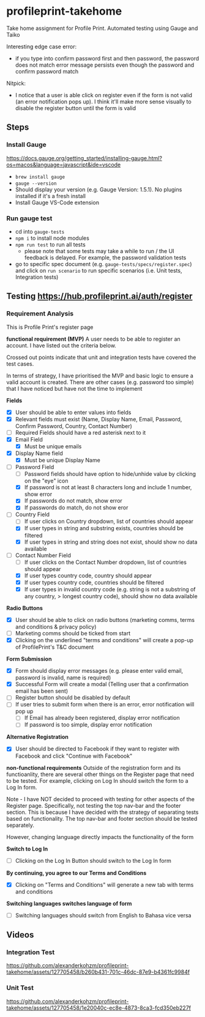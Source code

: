 # profileprint-takehome

Take home assignment for Profile Print. Automated testing using Gauge and Taiko

Interesting edge case error:

- if you type into confirm password first and then password, the password does not match error message persists even though the password and confirm password match

Nitpick:

- I notice that a user is able click on register even if the form is not valid (an error notification pops up). I think it'll make more sense visually to disable the register button until the form is valid

## Steps

### Install Gauge

https://docs.gauge.org/getting_started/installing-gauge.html?os=macos&language=javascript&ide=vscode

- `brew install gauge`
- `gauge --version`
- Should display your version (e.g. Gauge Version: 1.5.1). No plugins installed if it's a fresh install
- Install Gauge VS-Code extension

### Run gauge test

- cd into `gauge-tests`
- `npm i` to install node modules
- `npm run test` to run all tests
  - please note that some tests may take a while to run / the UI feedback is delayed. For example, the password validation tests
- go to specific spec document (e.g. `gauge-tests/specs/register.spec`) and click on `run scenario` to run specific scenarios (i.e. Unit tests, Integration tests)

## Testing https://hub.profileprint.ai/auth/register

### Requirement Analysis

This is Profile Print's register page

**functional requirement (MVP)**
A user needs to be able to register an account. I have listed out the criteria below.

Crossed out points indicate that unit and integration tests have covered the test cases.

In terms of strategy, I have prioritised the MVP and basic logic to ensure a valid account is created. There are other cases (e.g. password too simple) that I have noticed but
have not the time to implement

**Fields**

- [x] User should be able to enter values into fields
- [x] Relevant fields must exist (Name, Display Name, Email, Password, Confirm Password, Country, Contact Number)
- [ ] Required Fields should have a red asterisk next to it
- [x] Email Field
  - [x] Must be unique emails
- [x] Display Name field
  - [x] Must be unique Display Name
- [ ] Password Field
  - [ ] Password fields should have option to hide/unhide value by clicking on the "eye" icon
  - [x] If password is not at least 8 characters long and include 1 number, show error
  - [x] If passwords do not match, show error
  - [x] If passwords do match, do not show eror
- [ ] Country Field
  - [ ] If user clicks on Country dropdown, list of countries should appear
  - [x] If user types in string and substring exists, countries should be filtered
  - [x] If user types in string and string does not exist, should show no data available
- [ ] Contact Number Field
  - [ ] If user clicks on the Contact Number dropdown, list of countries should appear
  - [x] If user types country code, country should appear
  - [x] If user types country code, countries should be filtered
  - [x] If user types in invalid country code (e.g. string is not a substring of any country, > longest country code), should show no data available

**Radio Buttons**

- [x] User should be able to click on radio buttons (marketing comms, terms and conditions & privacy policy)
- [ ] Marketing comms should be ticked from start
- [x] Clicking on the underlined "terms and conditions" will create a pop-up of ProfilePrint's T&C document

**Form Submission**

- [x] Form should display error messages (e.g. please enter valid email, password is invalid, name is required)
- [x] Successful Form will create a modal (Telling user that a confirmation email has been sent)
- [ ] Register button should be disabled by default
- [ ] If user tries to submit form when there is an error, error notification will pop up
  - [ ] If Email has already been registered, display error notification
  - [ ] If password is too simple, display error notification

**Alternative Registration**

- [x] User should be directed to Facebook if they want to register with Facebook and click "Continue with Facebook"

**non-functional requirements**
Outside of the registration form and its functioanlity, there are several other things on the Register page that need to be tested. For example, clicking on Log In should switch the form to a Log In form.

Note - I have NOT decided to proceed with testing for other aspects of the Register page. Specifically, not testing the top nav-bar and the footer section. This is because I have decided with the strategy of separating tests based on functionality. The top nav-bar and footer section should be tested separately.

However, changing language directly impacts the functionality of the form

**Switch to Log In**

- [ ] Clicking on the Log In Button should switch to the Log In form

**By continuing, you agree to our Terms and Conditions**

- [x] Clicking on "Terms and Conditions" will generate a new tab with terms and conditions

**Switching languages switches language of form**

- [ ] Switching languages should switch from English to Bahasa vice versa

## Videos

### Integration Test


https://github.com/alexanderkohzm/profileprint-takehome/assets/127705458/b260b431-701c-46dc-87e9-b4361fc9984f


### Unit Test



https://github.com/alexanderkohzm/profileprint-takehome/assets/127705458/1e20040c-ec8e-4873-8ca3-fcd350eb227f



